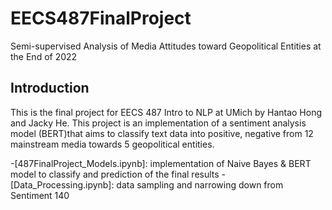 # EECS487FinalProject
Semi-supervised Analysis of Media Attitudes toward Geopolitical Entities at the End of 2022

## Introduction
This is the final project for EECS 487 Intro to NLP at UMich by Hantao Hong and Jacky He. This project is an implementation of a sentiment analysis model (BERT)that aims to classify text data into positive, negative from 12 mainstream media towards 5 geopolitical entities. 

-[487FinalProject_Models.ipynb]: implementation of Naive Bayes & BERT model to classify and prediction of the final results
-[Data_Processing.ipynb]: data sampling and narrowing down from Sentiment 140
